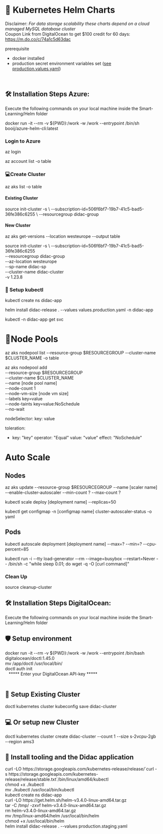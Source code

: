 # 🚀 Kubernetes Helm Charts

Disclaimer: <i>For data storage scalability these charts depend on a cloud managed MySQL database cluster</i> <br>
Coupon Link from DigitalOcean to get $100 credit for 60 days: <br/>
https://m.do.co/c/74a1c5d63dac

prerequisite 
<ul>
  <li> docker installed </li> 
  <li> production secret environment variables set (<a href="https://github.com/JeroenMBooij/Smart-Learning/blob/main/Helm/values.production.yaml">see   production.values.yaml</a>) </li> 
</ul>

<br>

<h2>🛠️ Installation Steps Azure:</h2>

<p> Execute the following commands on your local machine inside the Smart-Learning/Helm folder</p>
docker run -it --rm -v ${PWD}:/work -w /work --entrypoint /bin/sh booij/azure-helm-cli:latest

<h3>Login to Azure</h3>
az login

az account list -o table

<h3>💻Create Cluster</h3>

az aks list -o table

<h4>Existing Cluster</h4>
source init-cluster -s \ --subscription-id=506f6bf7-19b7-41c5-bad5-36fe386c6255 \
--resourcegroup didac-group

<h4>New Cluster</h4>

az aks get-versions --location westeurope --output table

source init-cluster -s \ --subscription-id=506f6bf7-19b7-41c5-bad5-36fe386c6255 \
--resourcegroup didac-group \
--az-location westeurope \
--sp-name didac-sp \
--cluster-name didac-cluster \
-v 1.23.8

<h3>🤖 Setup kubectl</h3>

kubectl create ns didac-app

helm install didac-release . --values values.production.yaml -n didac-app

kubectl -n didac-app get svc

<h1>🍰Node Pools</h1>
az aks nodepool list --resource-group $RESOURCEGROUP --cluster-name $CLUSTER_NAME -o table

az aks nodepool add \
--resource-group $RESOURCEGROUP \
--cluster-name $CLUSTER_NAME \
--name [node pool name] \
--node-count 1 \
--node-vm-size [node vm size] \
--labels key=value \
--node-taints key=value:NoSchedule \
--no-wait

nodeSelector:
  key: value

toleration:
  - key: "key"
    operator: "Equal"
    value: "value"
    effect: "NoSchedule"

<h1>Auto Scale</h1>
<h2>Nodes</h2>
az aks update --resource-group $RESOURCEGROUP --name [scaler name] --enable-cluster-autoscaler --min-count ? --max-count ?

kubectl scale deploy [deployment name] --replicas=50

kubectl get configmap -n [configmap name] cluster-autoscaler-status -o yaml


<h2>Pods</h2>
kubectl autoscale deployment [deployment name] --max=? --min=? --cpu-percent=85


kubectl run -i --tty load-generator --rm --image=busybox --restart=Never -- /bin/sh -c "while sleep 0.01; do wget -q -O [curl command]"


<h3>Clean Up</h3>
source cleanup-cluster


<h2>🛠️ Installation Steps DigitalOcean:</h2>


<p> Execute the following commands on your local machine inside the Smart-Learning/Helm folder</p>
<h2>🛡️ Setup environment </h2>
docker run -it --rm -v ${PWD}:/work -w /work --entrypoint /bin/bash digitalocean/doctl:1.45.0 <br>
mv /app/doctl /usr/local/bin/ <br>
doctl auth init <br>
&nbsp;&nbsp; ***** Enter your DigitalOcean API-key ***** <br><br>

<h2>🍰 Setup Existing Cluster</h2>
doctl kubernetes cluster kubeconfig save didac-cluster <br>

<h2>💻 Or setup new Cluster</h2>
doctl kubernetes cluster create didac-cluster --count 1 --size s-2vcpu-2gb --region ams3 <br>

<h2>🤖 Install tooling and the Didac application </h2>
curl -LO https://storage.googleapis.com/kubernetes-release/release/`curl -s https://storage.googleapis.com/kubernetes-release/release/stable.txt`/bin/linux/amd64/kubectl <br>
chmod +x ./kubectl <br>
mv ./kubectl /usr/local/bin/kubectl <br>
kubectl create ns didac-app <br>
curl -LO https://get.helm.sh/helm-v3.4.0-linux-amd64.tar.gz <br>
tar -C /tmp/ -zxvf helm-v3.4.0-linux-amd64.tar.gz <br>
rm helm-v3.4.0-linux-amd64.tar.gz <br>
mv /tmp/linux-amd64/helm /usr/local/bin/helm <br>
chmod +x /usr/local/bin/helm <br>
helm install didac-release . --values production.staging.yaml <br><br><br>
  

  
